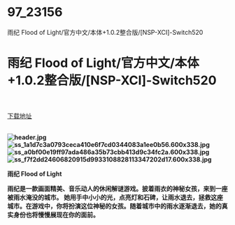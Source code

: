 # 97_23156
雨纪 Flood of Light/官方中文/本体+1.0.2整合版/[NSP-XCI]-Switch520
# 雨纪 Flood of Light/官方中文/本体+1.0.2整合版/[NSP-XCI]-Switch520
 <br/></br>
[下载地址](https://www.switch520.cc/article/23156 "下载地址")
<br/></br>

<p><strong><img title="header.jpg" src="https://www.switch520.cc/muke_img/2021_10_11_c344965ca370d.jpg" alt="header.jpg"></strong><br>
<strong><img title="ss_1a1d7c3a0793ceca410e6f7cd0344083a1ee0b56.600x338.jpg" src="https://www.switch520.cc/muke_img/2021_10_11_4c99acbdfa3b3.jpg" alt="ss_1a1d7c3a0793ceca410e6f7cd0344083a1ee0b56.600x338.jpg"></strong><br>
<strong><img title="ss_a0bf00e19ff97ada486a35b73cbb413d9c34fc2a.600x338.jpg" src="https://www.switch520.cc/muke_img/2021_10_11_612b84e326655.jpg" alt="ss_a0bf00e19ff97ada486a35b73cbb413d9c34fc2a.600x338.jpg"></strong><br>
<strong><img title="ss_f7f2dd24606820915d9933108828113347202d17.600x338.jpg" src="https://www.switch520.cc/muke_img/2021_10_11_e3a4b9dc1d0a3.jpg" alt="ss_f7f2dd24606820915d9933108828113347202d17.600x338.jpg">&nbsp;</strong></p>
<p><strong>雨纪 Flood of Light</strong></p>
<p><strong>雨纪是一款画面精美、音乐动人的休闲解谜游戏。披着雨衣的神秘女孩，来到一座被雨水淹没的城市。 她用手中小小的光，点亮灯和石碑，让雨水退去，拯救这座城市。在游戏中，你将扮演这位神秘的女孩。随着城市中的雨水逐渐退去，她的真实身份也将慢慢展现在你的面前。</strong></p>
<p>&nbsp;</p>
